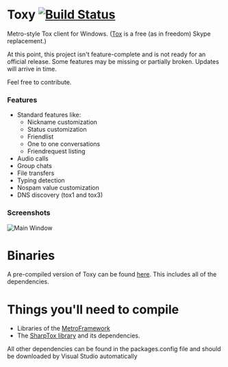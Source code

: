 Toxy [![Build Status](http://jenkins.impy.me/job/Toxy/badge/icon)](http://jenkins.impy.me/job/Toxy/)
====

Metro-style Tox client for Windows. ([Tox](https://github.com/irungentoo/ProjectTox-Core "ProjectTox GitHub repo") is a free (as in freedom) Skype replacement.)

At this point, this project isn't feature-complete and is not ready for an official release.
Some features may be missing or partially broken. Updates will arrive in time.

Feel free to contribute.

### Features

* Standard features like:
  - Nickname customization
  - Status customization
  - Friendlist
  - One to one conversations
  - Friendrequest listing
* Audio calls
* Group chats
* File transfers
* Typing detection
* Nospam value customization
* DNS discovery (tox1 and tox3)

### Screenshots

![Main Window](http://impy.me/i/1d83d3.png)

Binaries
===
A pre-compiled version of Toxy can be found [here](http://jenkins.impy.me/job/Toxy/lastSuccessfulBuild/artifact/toxy.zip "Toxy Binaries"). This includes all of the dependencies.

Things you'll need to compile
===

* Libraries of the [MetroFramework](https://github.com/viperneo/winforms-modernui "MetroFramework GitHub repo")
* The [SharpTox library](https://github.com/Impyy/SharpTox "SharpTox GitHub repo") and its dependencies.

All other dependencies can be found in the packages.config file and should be downloaded by Visual Studio automatically
